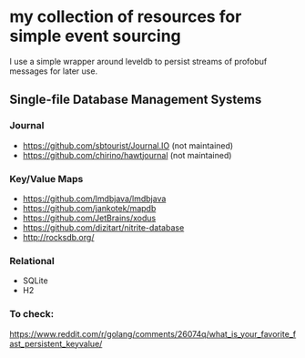 # my collection of resources for simple event sourcing

I use a simple wrapper around leveldb to persist streams of profobuf messages for later use. 


## Single-file Database Management Systems

### Journal

* https://github.com/sbtourist/Journal.IO (not maintained)
* https://github.com/chirino/hawtjournal (not maintained)

### Key/Value Maps
* https://github.com/lmdbjava/lmdbjava
* https://github.com/jankotek/mapdb
* https://github.com/JetBrains/xodus
* https://github.com/dizitart/nitrite-database
* http://rocksdb.org/

### Relational

* SQLite 
* H2

### To check: 
https://www.reddit.com/r/golang/comments/26074q/what_is_your_favorite_fast_persistent_keyvalue/
